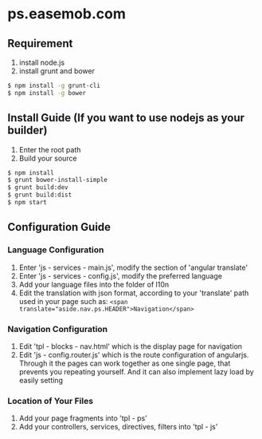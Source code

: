 # ps.easemob.com
## Requirement
1. install node.js
2. install grunt and bower
```sh 
$ npm install -g grunt-cli
$ npm install -g bower
```

## Install Guide (If you want to use nodejs as your builder)
1. Enter the root path
2. Build your source
```sh
$ npm install
$ grunt bower-install-simple
$ grunt build:dev
$ grunt build:dist
$ npm start
```

## Configuration Guide
### Language Configuration
1. Enter 'js - services - main.js', modify the section of 'angular translate'
2. Enter 'js - services - config.js', modify the preferred language
3. Add your language files into the folder of l10n
4. Edit the translation with json format, according to your 'translate' path used in your page such as: `<span translate="aside.nav.ps.HEADER">Navigation</span>`

### Navigation Configuration
1. Edit 'tpl - blocks - nav.html' which is the display page for navigation
2. Edit 'js - config.router.js' which is the route configuration of angularjs. Through it the pages can work together as one single page, that prevents you repeating yourself. And it can also implement lazy load by easily setting

### Location of Your Files
1. Add your page fragments into 'tpl - ps'
2. Add your controllers, services, directives, filters into 'tpl - js' 
